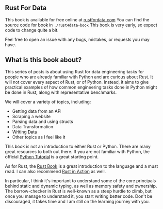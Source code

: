 ## Rust For Data

This book is available for free online at [rustfordata.com](https://rustfordata.com)
You can find the source code for book in `./rust4data-book`
This book is very early, so expect code to change quite a bit.

Feel free to open an issue with any bugs, mistakes, or requests you may have.

## What is this book about?

This series of posts is about using Rust for data engineering tasks for people
who are already familiar with Python and are curious about Rust. It will not
cover every aspect of Rust, or of Python. Instead, it aims to give practical
examples of how common engineering tasks done in Python might be done in Rust,
along with representative benchmarks.

We will cover a variety of topics, including:
- Getting data from an API
- Scraping a website
- Parsing data and using structs
- Data Transformation
- Writing Data
- Other topics as I feel like it

This book is not an introduction to either Rust or Python. There are many
great resources to both out there. If you are not familiar with Python,
the official [Python Tutorial](https://docs.python.org/3/tutorial/) is a great
starting point.

As for Rust, the [Rust Book](https://doc.rust-lang.org/book/) is a great
introduction to the language and a must read. I can also recommend
[Rust in Action](https://www.manning.com/books/rust-in-action) as well.

In particular, I think it's important to understand some of the core principals
behind static and dynamic typing, as well as memory safety and ownership. The
borrow-checker in Rust is well-known as a steep hurdle to climb, but once you
manage to understand it, you start writing better code. Don't be discouraged,
it takes time and I am still on the learning journey with you.
